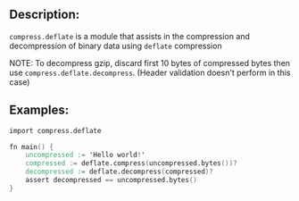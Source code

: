 ## Description:

`compress.deflate` is a module that assists in the compression and
decompression of binary data using `deflate` compression

NOTE: To decompress gzip, discard first 10 bytes of compressed bytes then use `compress.deflate.decompress`. (Header validation doesn't perform in this case)

## Examples:

```v
import compress.deflate

fn main() {
	uncompressed := 'Hello world!'
	compressed := deflate.compress(uncompressed.bytes())?
	decompressed := deflate.decompress(compressed)?
	assert decompressed == uncompressed.bytes()
}
```